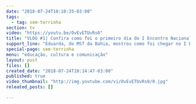 ```yaml
---
date: "2018-07-24T10:10:35-03:00"
tags:
  - tag: sem-terrinha
section: tv
video: "https://youtu.be/OvEvETUvRs0"
title: "VLOG #1| Confira como foi o primeiro dia do I Encontro Nacional das Crianças Sem Terrinha"
support_line: "Eduarda, do MST da Bahia, mostrou como foi chegar no I Encontro Nacional das Crianças Sem Terrinha, em Brasília. Já Mahassen, do Rio Grande do Sul, nos levou para a Abertura Oficial do Encontro"
special-page: sem-terrinha
menu: "educação, cultura e comunicação"
layout: post
files: []
created_date: "2018-07-24T10:14:47-03:00"
published: true
video_thumbnail: "http://img.youtube.com/vi/OvEvETUvRs0/0.jpg"
releated_posts: []

---
```

